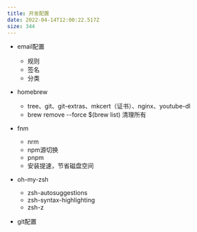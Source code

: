 ```yaml
---
title: 开发配置
date: 2022-04-14T12:00:22.517Z
size: 344
---
```

- email配置

  - 规则
  - 签名
  - 分类
- homebrew

  - tree、git、git-extras、mkcert（证书）、nginx、youtube-dl
  - brew remove --force $(brew list) 清理所有
- fnm

  - nrm
  - npm源切换
  - pnpm
  - 安装提速，节省磁盘空间
- oh-my-zsh
  - zsh-autosuggestions
  - zsh-syntax-highlighting
  - zsh-z
- git配置
